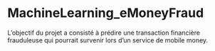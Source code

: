 # MachineLearning_eMoneyFraud
L’objectif du projet a consisté à prédire une transaction financière frauduleuse qui pourrait survenir lors d’un service de mobile money.
